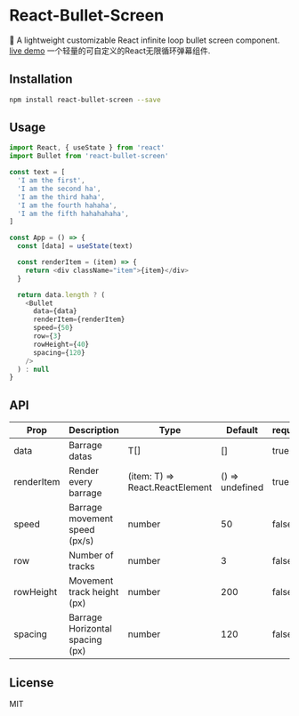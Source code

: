 
# React-Bullet-Screen

🚀 A lightweight customizable React infinite loop bullet screen component. [live demo](https://tong233.github.io/react-bullet-screen/)
一个轻量的可自定义的React无限循环弹幕组件. 

## Installation

```bash
npm install react-bullet-screen --save
```

## Usage

```javascript
import React, { useState } from 'react'
import Bullet from 'react-bullet-screen'

const text = [
  'I am the first',
  'I am the second ha',
  'I am the third haha',
  'I am the fourth hahaha',
  'I am the fifth hahahahaha',
]

const App = () => {
  const [data] = useState(text)

  const renderItem = (item) => {
    return <div className="item">{item}</div>
  }

  return data.length ? (
    <Bullet
      data={data}
      renderItem={renderItem}
      speed={50}
      row={3}
      rowHeight={40}
      spacing={120}
    />
  ) : null
}
```

## API

| Prop | Description | Type | Default | required
| --- | --- | --- | -- | -- |
| data | Barrage datas | T[] | [] | true
| renderItem | Render every barrage | (item: T) => React.ReactElement | () => undefined  | true
| speed | Barrage movement speed (px/s) | number | 50  | false
| row | Number of tracks | number | 3  | false
| rowHeight | Movement track height (px) | number | 200 | false
| spacing | Barrage Horizontal spacing (px) | number | 120 | false

## License
MIT
